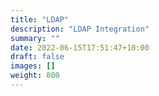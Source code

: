 ```yaml
---
title: "LDAP"
description: "LDAP Integration"
summary: ""
date: 2022-06-15T17:51:47+10:00
draft: false
images: []
weight: 800
---
```


